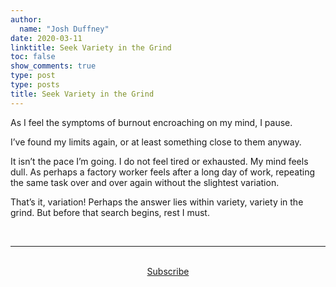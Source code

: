 ```yaml
---
author:
  name: "Josh Duffney"
date: 2020-03-11
linktitle: Seek Variety in the Grind
toc: false
show_comments: true
type: post
type: posts
title: Seek Variety in the Grind
---
```


As I feel the symptoms of burnout encroaching on my mind, I pause. 

I’ve found my limits again, or at least something close to them anyway. 

It isn’t the pace I’m going. I do not feel tired or exhausted. My mind feels dull. As perhaps a factory worker feels after a long day of work, repeating the same task over and over again without the slightest variation. 

That’s it, variation! Perhaps the answer lies within variety, variety in the grind. But before that search begins, rest I must.

<br>

---

<br>

<div align="center">
<a href="https://share.mailbrew.com/joshduffney/the-duffney-digest-YkdkmVElQDAP">Subscribe</a>
</div>

<br>